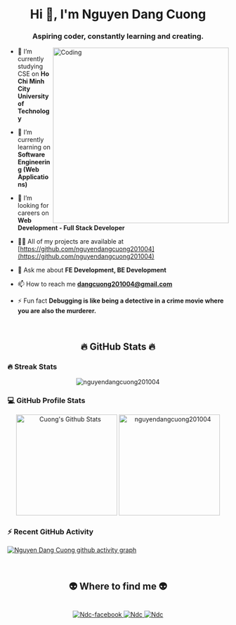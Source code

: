 <h1 align="center">Hi 👋, I'm Nguyen Dang Cuong</h1>
<h3 align="center">Aspiring coder, constantly learning and creating.</h3>

<img align="right" alt="Coding" width="400" src="https://cdn.dribbble.com/users/1162077/screenshots/3848914/programmer.gif">


- 🔭 I’m currently studying CSE on **Ho Chi Minh City University of Technology**
  
- 🔭 I’m currently learning on **Software Engineering (Web Applications)**

- 👯 I’m looking for careers on **Web Development - Full Stack Developer**

- 👨‍💻 All of my projects are available at [https://github.com/nguyendangcuong201004](https://github.com/nguyendangcuong201004)

- 💬 Ask me about **FE Development, BE Development**

- 📫 How to reach me **dangcuong201004@gmail.com**

- ⚡ Fun fact **Debugging is like being a detective in a crime movie where you are also the murderer.**

<br>

<h2 align="center">🔥 GitHub Stats 🔥</h2>

<h3> 🔥 Streak Stats</h3>

<p align="center"><img src="https://github-readme-streak-stats.herokuapp.com/?user=nguyendangcuong201004&theme=tokyonight_duo" alt="nguyendangcuong201004" /></p>

<h3>💻 GitHub Profile Stats</h3>

<p align="center">
    <a href="https://github.com/anuraghazra/github-readme-stats">
	    <img alt="Cuong's Github Stats" src="https://github-readme-stats-sigma-five.vercel.app/api?username=nguyendangcuong201004&show_icons=true&count_private=true&locale=en&theme=tokyonight&layout=compact" height="230px"/></a>
	  <img src="https://github-readme-stats-sigma-five.vercel.app/api/top-langs?username=nguyendangcuong201004&langs_count=5&show_icons=true&locale=en&theme=tokyonight" alt="nguyendangcuong201004" height="230px"/>

<br>
  
<h3>⚡ Recent GitHub Activity</h3>
	
[![Nguyen Dang Cuong github activity graph](https://github-readme-activity-graph.vercel.app/graph?username=nguyendangcuong201004&theme=tokyo-night&area=true)](https://github.com/khasang12-khmt/github-readme-activity-graph)
 


<p align="left">
<br>
<h2 align="center">👽 Where to find me 👽</h2>
<br>
<!-- https://icons8.com -->
<div align="center">
  <a href="https://www.facebook.com/ndcisme" target="blank">
    <img src="https://img.icons8.com/bubbles/100/000000/facebook-new.png" alt="Ndc-facebook" />
  </a>
  <a href="https://www.linkedin.com/in/nguyen-dang-cuong-8b6665322/" target="blank">
    <img src="https://img.icons8.com/bubbles/100/000000/linkedin.png" alt="Ndc" />
  </a>
  <a href="mailto:dangcuong201004@gmail.com" target="top">
    <img src="https://img.icons8.com/bubbles/100/000000/apple-mail.png" alt="Ndc" />
  </a>
</div>
</p>

<br>
